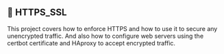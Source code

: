 ## :satellite: HTTPS_SSL

This project covers how to enforce HTTPS and how to use it to secure any unencrypted traffic. And also how to configure web servers using the certbot certificate and HAproxy to accept encrypted traffic.
